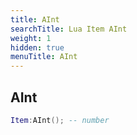 ```yaml
---
title: AInt
searchTitle: Lua Item AInt
weight: 1
hidden: true
menuTitle: AInt
---
```

## AInt
```lua
Item:AInt(); -- number
```